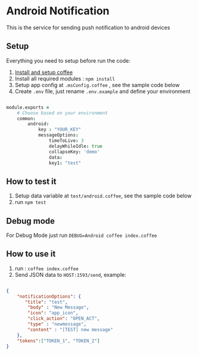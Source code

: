 # Android Notification
This is the service for sending push notification to android devices

## Setup

Everything you need to setup before run the code:

1. [Install and setup coffee](https://www.npmjs.com/package/coffee-script)
2. Install all required modules : `npm install`
3. Setup app config at `.msConfig.coffee` , see the sample code below
4. Create `.env` file, just rename `.env.example` and define your environment

```coffeescript

module.exports =
	# Choose based on your environment
	common:
		android:
			key : "YOUR_KEY"
			messageOptions:
				timeToLive: 3
				delayWhileIdle: true
				collapseKey: 'demo'
				data: 
				key1: "test"

```

## How to test it
1. Setup data variable at `test/android.coffee`, see the sample code below
2. run `npm test`

## Debug mode
For Debug Mode just run `DEBUG=Android coffee index.coffee`

## How to use it
1. run : `coffee index.coffee`
2. Send JSON data to `HOST:1593/send`, example:


```json

{
    "notificationOptions": {
       "title": "test",
 		"body" : "New Message",
 		"icon": "app_icon",
 		"click_action": "OPEN_ACT",
 		"type" : "newmessage",
 		"content" : "[TEST] new message"
    },
    "tokens":["TOKEN_1", "TOKEN_2"]
}

```
